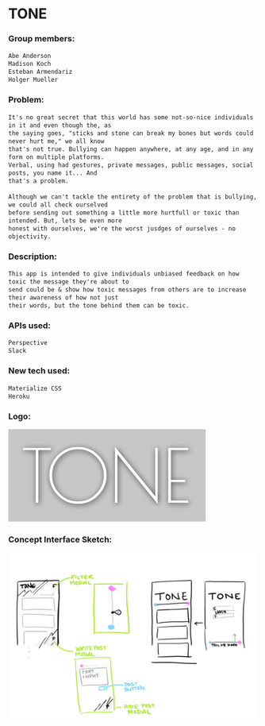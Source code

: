 # TONE

### Group members:
    Abe Anderson
    Madison Koch
    Esteban Armendariz
    Holger Mueller

### Problem:
    It's no great secret that this world has some not-so-nice individuals in it and even though the, as
    the saying goes, "sticks and stone can break my bones but words could never hurt me," we all know
    that's not true. Bullying can happen anywhere, at any age, and in any form on multiple platforms.
    Verbal, using had gestures, private messages, public messages, social posts, you name it... And
    that's a problem. 
    
    Although we can't tackle the entirety of the problem that is bullying, we could all check ourselved
    before sending out something a little more hurtfull or toxic than intended. But, lets be even more
    honest with ourselves, we're the worst jusdges of ourselves - no objectivity.

### Description:
    This app is intended to give individuals unbiased feedback on how toxic the message they're about to
    send could be & show how toxic messages from others are to increase their awareness of how not just 
    their words, but the tone behind them can be toxic.

### APIs used:
    Perspective
    Slack

### New tech used:
    Materialize CSS
    Heroku
    
### Logo:
![alt text](./asssets/images/logo_tone.png)

### Concept Interface Sketch:
![alt text](./asssets/images/image.png)
